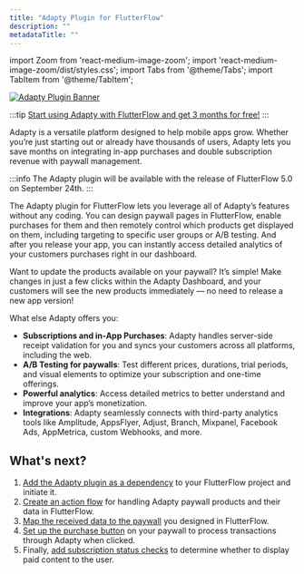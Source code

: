 ```yaml
---
title: "Adapty Plugin for FlutterFlow"
description: ""
metadataTitle: ""
---
```


import Zoom from 'react-medium-image-zoom';
import 'react-medium-image-zoom/dist/styles.css';
import Tabs from '@theme/Tabs';
import TabItem from '@theme/TabItem'; 

  <a href="https://app.adapty.io/flutterflow-offer/">
    <img
      src={require('./img/adapty-plugin-banner.png').default}
      alt="Adapty Plugin Banner"
      style={{
        border: '1px solid #727272', // border width and color
        width: '700px', // image width
        display: 'block', // for alignment
        margin: '0 auto', // center alignment
      }}
    />
  </a>

:::tip
[Start using Adapty with FlutterFlow and get 3 months for free!](https://app.adapty.io/flutterflow-offer/.)
:::

Adapty is a versatile platform designed to help mobile apps grow. Whether you’re just starting out or already have thousands of users, Adapty lets you save months on integrating in-app purchases and double subscription revenue with paywall management.

:::info
The Adapty plugin will be available with the release of FlutterFlow 5.0 on September 24th.
:::

The Adapty plugin for FlutterFlow lets you leverage all of Adapty’s features without any coding. You can design paywall pages in FlutterFlow, enable purchases for them and then remotely control which products get displayed on them, including targeting to specific user groups or A/B testing. And after you release your app, you can instantly access detailed analytics of your customers purchases right in our dashboard.

Want to update the products available on your paywall? It’s simple! Make changes in just a few clicks within the Adapty Dashboard, and your customers will see the new products immediately — no need to release a new app version!

What else Adapty offers you:

- **Subscriptions and in-App Purchases**: Adapty handles server-side receipt validation for you and syncs your customers across all platforms, including the web.
- **A/B Testing for paywalls**: Test different prices, durations, trial periods, and visual elements to optimize your subscription and one-time offerings.
- **Powerful analytics**: Access detailed metrics to better understand and improve your app’s monetization.
- **Integrations**: Adapty seamlessly connects with third-party analytics tools like Amplitude, AppsFlyer, Adjust, Branch, Mixpanel, Facebook Ads, AppMetrica, custom Webhooks, and more.

## What's next?

1. [Add the Adapty plugin as a dependency](ff-getting-started) to your FlutterFlow project and initiate it.
2. [Create an action flow](https://adapty.io/docs/ff-action-flow) for handling Adapty paywall products and their data in FlutterFlow.
3. [Map the received data to the paywall](https://adapty.io/docs/ff-add-variables-to-paywalls) you designed in FlutterFlow.
4. [Set up the purchase button](https://adapty.io/docs/ff-make-purchase) on your paywall to process transactions through Adapty when clicked.
5. Finally, [add subscription status checks](https://adapty.io/docs/ff-check-subscription-status) to determine whether to display paid content to the user.

